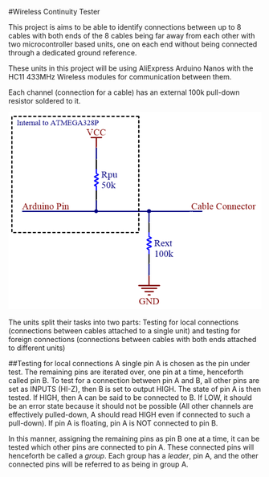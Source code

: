 #Wireless Continuity Tester

This project is aims to be able to identify connections between up to 8 cables with both ends of the 8 cables being far away from each other with two microcontroller based units, one on each end without being connected through a dedicated ground reference.

These units in this project will be using AliExpress Arduino Nanos with the HC11 433MHz Wireless modules for communication between them.

Each channel (connection for a cable) has an external 100k pull-down resistor soldered to it.

![Schematic of one channel](images/channel.png)

The units split their tasks into two parts: Testing for local connections (connections between cables attached to a single unit) and testing for foreign connections (connections between cables with both ends attached to different units)

##Testing for local connections
A single pin A is chosen as the pin under test. The remaining pins are iterated over, one pin at a time, henceforth called pin B. To test for a connection between pin A and B, all other pins are set as INPUTS (HI-Z), then B is set to output HIGH. The state of pin A is then tested. If 	HIGH, then A can be said to be connected to B. If LOW, it should be an error state because it should not be possible (All other channels are effectively pulled-down, A should read HIGH even if connected to such a pull-down). If pin A is floating, pin A is NOT connected to pin B.

In this manner, assigning the remaining pins as pin B one at a time, it can be tested which other pins are connected to pin A. These connected pins will henceforth be called a *group*. Each group has a *leader*, pin A, and the other connected pins will be referred to as being in group A.
